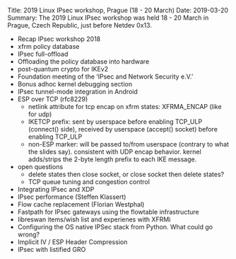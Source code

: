 Title: 2019 Linux IPsec workshop, Prague (18 - 20 March)
Date: 2019-03-20
Summary: The 2019 Linux IPsec workshop was held 18 - 20 March in Prague, Czech Republic, just before Netdev 0x13.

- Recap IPsec workshop 2018
- xfrm policy database
- IPsec full-offload
- Offloading the policy database into hardware
- post-quantum crypto for IKEv2
- Foundation meeting of the ‘IPsec and Network Security e.V.’
- Bonus adhoc kernel debugging section
- IPsec tunnel-mode integration in Android
- ESP over TCP (rfc8229)
    - netlink attribute for tcp encap on xfrm states: XFRMA\_ENCAP (like for udp)
    - IKETCP prefix: sent by userspace before enabling TCP\_ULP (connect() side), received by userspace (accept() socket) before enabling TCP\_ULP
    - non-ESP marker: will be passed to/from userspace (contrary to what the slides say). consistent with UDP encap behavior. kernel adds/strips the 2-byte length prefix to each IKE message.
- open questions
    - delete states then close socket, or close socket then delete states?
    - TCP queue tuning and congestion control
- Integrating IPsec and XDP
- IPsec performance (Steffen Klassert)
- Flow cache replacement (Florian Westphal)
- Fastpath for IPsec gateways using the flowtable infrastructure
- libreswan items/wish list and experienes with XFRMi
- Configuring the OS native IPSec stack from Python. What could go wrong?
- Implicit IV / ESP Header Compression
- IPsec with listified GRO
